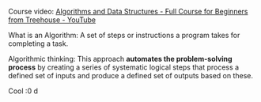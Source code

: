 Course video: [Algorithms and Data Structures - Full Course for Beginners from Treehouse - YouTube](https://www.youtube.com/watch?v=8hly31xKli0)

What is an Algorithm: 
A set of steps or instructions a program takes for completing a task. 

Algorithmic thinking: 
This approach **automates the problem-solving process** by creating a series of systematic logical steps that process a defined set of inputs and produce a defined set of outputs based on these.

Cool :0
d